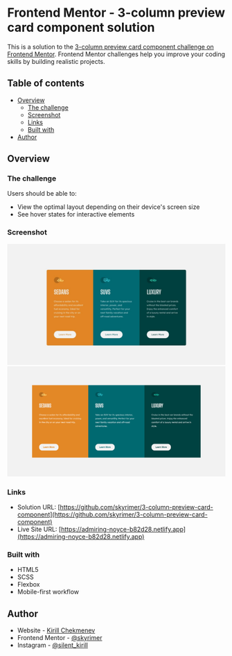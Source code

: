 # Frontend Mentor - 3-column preview card component solution

This is a solution to the [3-column preview card component challenge on Frontend Mentor](https://www.frontendmentor.io/challenges/3column-preview-card-component-pH92eAR2-). Frontend Mentor challenges help you improve your coding skills by building realistic projects. 

## Table of contents

- [Overview](#overview)
  - [The challenge](#the-challenge)
  - [Screenshot](#screenshot)
  - [Links](#links)
  - [Built with](#built-with)
- [Author](#author)

## Overview

### The challenge

Users should be able to:

- View the optimal layout depending on their device's screen size
- See hover states for interactive elements

### Screenshot
![](./design/desktop-design.jpg)
![](./screenshot.png)

### Links

- Solution URL: [https://github.com/skyrimer/3-column-preview-card-component](https://github.com/skyrimer/3-column-preview-card-component)
- Live Site URL: [https://admiring-noyce-b82d28.netlify.app](https://admiring-noyce-b82d28.netlify.app)

### Built with

- HTML5
- SCSS
- Flexbox
- Mobile-first workflow
## Author

- Website - [Kirill Chekmenev](https://xenodochial-clarke-834e2f.netlify.app)
- Frontend Mentor - [@skyrimer](https://www.frontendmentor.io/profile/skyrimer)
- Instagram - [@silent_kirill](https://www.instagram.com/silent_kirill/)
